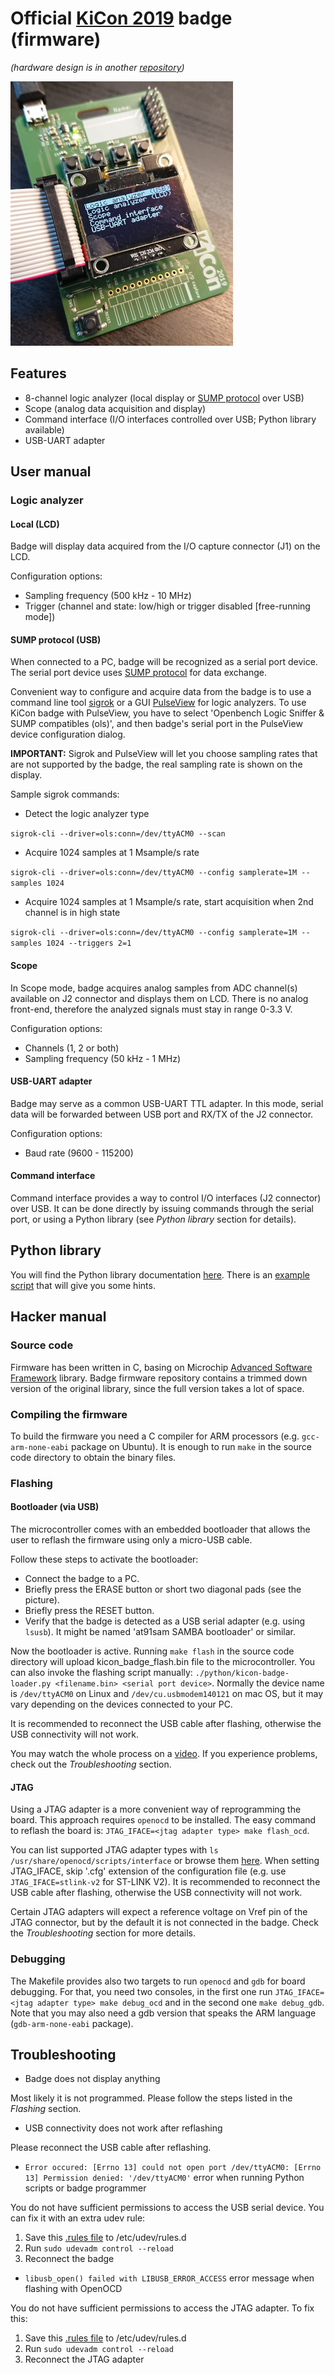 # Official [KiCon 2019](https://kicad-kicon.com/) badge (firmware)

_(hardware design is in another [repository](https://github.com/orsonmmz/kicon19-badge-hw))_

![Badge photo](/docs/badge.jpg)

## Features
* 8-channel logic analyzer (local display or [SUMP protocol](https://www.sump.org/projects/analyzer/protocol/) over USB)
* Scope (analog data acquisition and display)
* Command interface (I/O interfaces controlled over USB; Python library available)
* USB-UART adapter

## User manual

### Logic analyzer

#### Local (LCD)
Badge will display data acquired from the I/O capture connector (J1) on the LCD.

Configuration options:
* Sampling frequency (500 kHz - 10 MHz)
* Trigger (channel and state: low/high or trigger disabled [free-running mode])

#### SUMP protocol (USB)
When connected to a PC, badge will be recognized as a serial port device. The serial port device uses [SUMP protocol](https://www.sump.org/projects/analyzer/protocol/) for data exchange.

Convenient way to configure and acquire data from the badge is to use a command line tool [sigrok](https://sigrok.org/) or a GUI [PulseView](https://sigrok.org/wiki/PulseView) for logic analyzers. To use KiCon badge with PulseView, you have to select 'Openbench Logic Sniffer & SUMP compatibles (ols)', and then badge's serial port in the PulseView device configuration dialog.

**IMPORTANT:** Sigrok and PulseView will let you choose sampling rates that are not supported by the badge, the real sampling rate is shown on the display.

Sample sigrok commands:
* Detect the logic analyzer type

`sigrok-cli --driver=ols:conn=/dev/ttyACM0 --scan`

* Acquire 1024 samples at 1 Msample/s rate

`sigrok-cli --driver=ols:conn=/dev/ttyACM0 --config samplerate=1M --samples 1024`

* Acquire 1024 samples at 1 Msample/s rate, start acquisition when 2nd channel is in high state

`sigrok-cli --driver=ols:conn=/dev/ttyACM0 --config samplerate=1M --samples 1024 --triggers 2=1`

#### Scope
In Scope mode, badge acquires analog samples from ADC channel(s) available on J2 connector and displays them on LCD. There is no analog front-end, therefore the analyzed signals must stay in range 0-3.3 V.

Configuration options:
* Channels (1, 2 or both)
* Sampling frequency (50 kHz - 1 MHz)

#### USB-UART adapter
Badge may serve as a common USB-UART TTL adapter. In this mode, serial data will be forwarded between USB port and RX/TX of the J2 connector.

Configuration options:
* Baud rate (9600 - 115200)

#### Command interface
Command interface provides a way to control I/O interfaces (J2 connector) over USB. It can be done directly by issuing commands through the serial port, or using a Python library (see _Python library_ section for details).

## Python library

You will find the Python library documentation [here](https://orsonmmz.github.io/kicon19-badge-sw/classkicon__badge_1_1KiconBadge.html).
There is an [example script](https://raw.githubusercontent.com/orsonmmz/kicon19-badge-sw/master/python/badge_test.py) that will give you some hints.

## Hacker manual

### Source code

Firmware has been written in C, basing on Microchip [Advanced Software Framework](https://asf.microchip.com/docs/latest/) library. Badge firmware repository contains a trimmed down version of the original library, since the full version takes a lot of space.

### Compiling the firmware

To build the firmware you need a C compiler for ARM processors (e.g. `gcc-arm-none-eabi` package on Ubuntu). It is enough to run `make` in the source code directory to obtain the binary files.

### Flashing

#### Bootloader (via USB)

The microcontroller comes with an embedded bootloader that allows the user to reflash the firmware using only a micro-USB cable.

Follow these steps to activate the bootloader:
* Connect the badge to a PC.
* Briefly press the ERASE button or short two diagonal pads (see the picture).
* Briefly press the RESET button.
* Verify that the badge is detected as a USB serial adapter (e.g. using `lsusb`). It might be named 'at91sam SAMBA bootloader' or similar.

Now the bootloader is active. Running `make flash` in the source code directory will upload kicon_badge_flash.bin file to the microcontroller. You can also invoke the flashing script manually: `./python/kicon-badge-loader.py <filename.bin> <serial port device>`. Normally the device name is `/dev/ttyACM0` on Linux and `/dev/cu.usbmodem140121` on mac OS, but it may vary depending on the devices connected to your PC.

It is recommended to reconnect the USB cable after flashing, otherwise the USB connectivity will not work.

You may watch the whole process on a [video](https://vimeo.com/330206740). If you experience problems, check out the _Troubleshooting_ section.

#### JTAG

Using a JTAG adapter is a more convenient way of reprogramming the board. This approach requires `openocd` to be installed. The easy command to reflash the board is: `JTAG_IFACE=<jtag adapter type> make flash_ocd`.

You can list supported JTAG adapter types with `ls /usr/share/openocd/scripts/interface` or browse them [here](https://github.com/ntfreak/openocd/tree/master/tcl/interface). When setting JTAG_IFACE, skip '.cfg' extension of the configuration file (e.g. use `JTAG_IFACE=stlink-v2` for ST-LINK V2). It is recommended to reconnect the USB cable after flashing, otherwise the USB connectivity will not work.

Certain JTAG adapters will expect a reference voltage on Vref pin of the JTAG connector, but by the default it is not connected in the badge. Check the _Troubleshooting_ section for more details.

### Debugging

The Makefile provides also two targets to run `openocd` and `gdb` for board debugging. For that, you need two consoles, in the first one run `JTAG_IFACE=<jtag adapter type> make debug_ocd` and in the second one `make debug_gdb`. Note that you may also need a gdb version that speaks the ARM language (`gdb-arm-none-eabi` package).

## Troubleshooting

* Badge does not display anything

Most likely it is not programmed. Please follow the steps listed in the _Flashing_ section.

* USB connectivity does not work after reflashing

Please reconnect the USB cable after reflashing.

* `Error occured: [Errno 13] could not open port /dev/ttyACM0: [Errno 13] Permission denied: '/dev/ttyACM0'` error when running Python scripts or badge programmer

You do not have sufficient permissions to access the USB serial device. You can fix it with an extra udev rule:
1. Save this [.rules file](https://raw.githubusercontent.com/orsonmmz/kicon19-badge-sw/master/docs/99-atmel.rules) to /etc/udev/rules.d
2. Run `sudo udevadm control --reload`
3. Reconnect the badge

* `libusb_open() failed with LIBUSB_ERROR_ACCESS` error message when flashing with OpenOCD

You do not have sufficient permissions to access the JTAG adapter. To fix this:
1. Save this [.rules file](https://raw.githubusercontent.com/ntfreak/openocd/master/contrib/60-openocd.rules) to /etc/udev/rules.d
2. Run `sudo udevadm control --reload`
3. Reconnect the JTAG adapter
